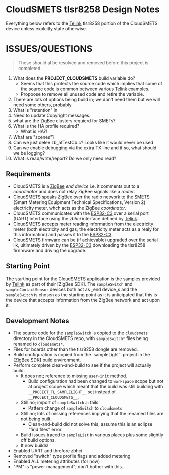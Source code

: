 # CloudSMETS tlsr8258 Design Notes

Everything below refers to the [Telink] tlsr8258 portion of the CloudSMETS device unless explcitly state otherwise.

# ISSUES/QUESTIONS
> These should al be resolved and removed before this project is completed.
1. What does the __PROJECT_CLOUDSMETS__ build variable do?
    - Seems that this protects the source code which implies that some of the source code is common between various [Telink] examples.
    - Propoose to remove all unused code and retire the variable.
1. There are lots of options being build in; we don't need them but we will need some others, probably.
1. What is "retention" in
1. Need to update Copyright messages.
1. what are the ZigBee clusters requierd for SMETs?
1. What is the HA profile required?
    - What is HA?!
1. What are "scenes"?
1. Can we just delee zb_afTestCb.c?  Looks like it would never be used
1. Can we enable debugging via the extra TX line and if so, what should we be logging?
1. What is read/write/report?  Do we only need read?

## Requirements
- CloudSMETS is a [ZigBee] _end device_ i.e. it comments out to a _coordinator_ and does not relay ZigBee signals like a _router_.
- CloudSMETS speaks ZigBee over the radio network to the [SMETS] (Smart Metering Equipment Technical Specifications, Version 2) electricity meter, whch acts as the ZigBee _coordinator_.
- CloudSMETS communicates with the [ESP32-C3] over a serial port (UART) interface using the _zbhci_ interface defined by [Telink].
- CloudSMETS accepts meter reading information from the electricity meter (both electricity and gas; the electricity meter acts as a realy for this information) and passes it to the [ESP32-C3].
- CloudSMETS firmware can be (if achievable) upgraded over the serial lik, ultimately driven by the [ESP32-C3] downloading the tlsr8258 firnmware and driving the upgrade.

## Starting Point
The starting point for the CloudSMETS application is the samples provided by [Telink] as part of their [ZigBee SDK].  The `sampleSwitch` and `sampleContactSensor` devices both act as _end device_s and the `sampleSwitch` is chosen as the starting point as it is anticipated that this is the device that accepts information from the ZigBee network and act upon it.

## Development Notes
- The source code for the `sampleSwitch` is copied to the `cloudsmets` directory in the CloudSMETS repo, with `sampleSwitch*` files being renamed to `cloudsmets*`.
- Files for boards other than the tlsr8258 dongle are removed.
- Build configuration is copied from the `sampleLight`` project in the [ZigBee SDK] build environment.
- Perform complete clean-and-build to see if the project will actually build.
    - It does not; reference to missing `user-init` method.
      - Build configuration had been changed to `workspace` scope but not at project scope which meant that the build was still building with `__PROJECT_TL_SAMPLELIGHT__` set instead of `__PROJECT_CLOUDSMETS__`.
    - Still no; import of `sampleSwitch.h` fails.
        - Pattern change of `sampleSwitch` to `cloudsmets`
    - Still no; lots of missing references implying that the renamed files are not being built.
        - Clean-and-build did not solve this; assume this is an eclipse "find files" error.
    - Build issues traced to `sampleList` in various places plus some slightly off build options.
    - It now builds!
- Enabled UART and threfore zbhci
- Removed "switch" type profile flags and added metering
- Enabled ALL metering attributes (for now)
- "PM" is "power management"; don't bother with this.







[Telink]: https://www.telink-semi.com/
[ZigBee]: https://zigbeealliance.org/wp-content/uploads/2019/11/docs-05-3474-21-0csg-zigbee-specification.pdf
[SMETS]: https://assets.publishing.service.gov.uk/government/uploads/system/uploads/attachment_data/file/68898/smart_meters_equipment_technical_spec_version_2.pdf
[ESP32-C3]: https://www.espressif.com/sites/default/files/documentation/esp32-c3_datasheet_en.pdf
[eclipse]: https://www.eclipse.org/ide/